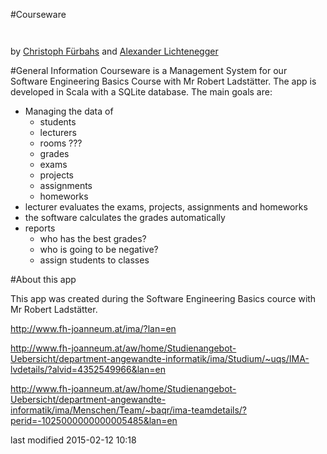 #Courseware

![<fhLogo>](<https://www.fh-joanneum.at/custom/images/logo_1001.png>)

![<fhIma>](<http://www.fh-joanneum.at/global/show_picture.asp?id=aaaaaaaaaajahgt>)

by [Christoph Fürbahs](http://www.fuerbahs.com) and [Alexander Lichtenegger](https://www.facebook.com/neXx3)

#General Information
Courseware is a Management System for our Software Engineering Basics Course with Mr Robert Ladstätter.
The app is developed in Scala with a SQLite database.
The main goals are:
- Managing the data of
	- students
	- lecturers
	- rooms ???
	- grades
	- exams
	- projects
	- assignments
	- homeworks
- lecturer evaluates the exams, projects, assignments and homeworks
- the software calculates the grades automatically
- reports
	- who has the best grades?
	- who is going to be negative?
	- assign students to classes
	

#About this app

This app was created during the Software Engineering Basics cource with Mr Robert Ladstätter.

http://www.fh-joanneum.at/ima/?lan=en

http://www.fh-joanneum.at/aw/home/Studienangebot-Uebersicht/department-angewandte-informatik/ima/Studium/~uqs/IMA-lvdetails/?alvid=4352549966&lan=en

http://www.fh-joanneum.at/aw/home/Studienangebot-Uebersicht/department-angewandte-informatik/ima/Menschen/Team/~baqr/ima-teamdetails/?perid=-1025000000000005485&lan=en

last modified 2015-02-12 10:18
